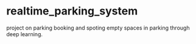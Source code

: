 # realtime_parking_system
project on parking booking and spoting empty spaces in parking through deep learning.
